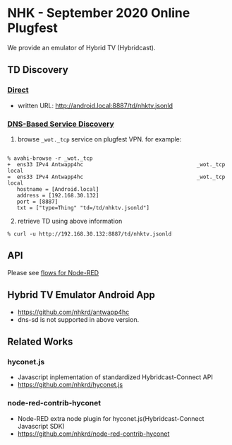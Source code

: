 # NHK - September 2020 Online Plugfest

We provide an emulator of Hybrid TV (Hybridcast). 

## TD Discovery

### [Direct](https://w3c.github.io/wot-discovery/#introduction-direct)

- written URL: http://android.local:8887/td/nhktv.jsonld

### [DNS-Based Service Discovery](https://w3c.github.io/wot-discovery/#introduction-dns-sd)

1. browse `_wot._tcp` service on plugfest VPN.  for example:
```

% avahi-browse -r _wot._tcp
+  ens33 IPv4 Antwapp4hc                                    _wot._tcp            local
=  ens33 IPv4 Antwapp4hc                                    _wot._tcp            local
   hostname = [Android.local]
   address = [192.168.30.132]
   port = [8887]
   txt = ["type=Thing" "td=/td/nhktv.jsonld"]

```
2. retrieve TD using above information
```
% curl -u http://192.168.30.132:8887/td/nhktv.jsonld
```

## API
Please see [flows for Node-RED](https://github.com/endouhhc/wot-testing/new/master/events/2020.09.Online/TDs/NHK/flows_nhk_plugfest202009.json)

## Hybrid TV Emulator Android App 
- https://github.com/nhkrd/antwapp4hc
- dns-sd is not supported in above version.


## Related Works

### hyconet.js
- Javascript inplementation of standardized Hybridcast-Connect API 
- https://github.com/nhkrd/hyconet.js

### node-red-contrib-hyconet
- Node-RED extra node plugin for hyconet.js(Hybridcast-Connect Javascript SDK)
- https://github.com/nhkrd/node-red-contrib-hyconet
